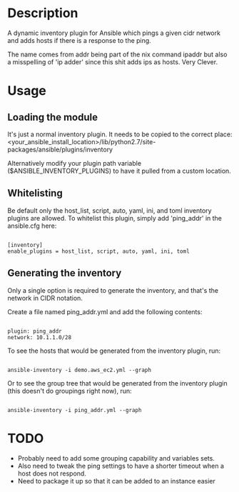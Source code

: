 # Description
A dynamic inventory plugin for Ansible which pings a given cidr network and adds hosts if there is a response to the ping. 

The name comes from addr being part of the nix command ipaddr but also a misspelling of 'ip adder' since this shit adds ips as hosts. Very Clever.   

# Usage
## Loading the module
It's just a normal inventory plugin. It needs to be copied to the correct place: <your_ansible_install_location>/lib/python2.7/site-packages/ansible/plugins/inventory

Alternatively modify your plugin path variable ($ANSIBLE_INVENTORY_PLUGINS) to have it pulled from a custom location.

## Whitelisting
Be default only the host_list, script, auto, yaml, ini, and toml inventory plugins are allowed. To whitelist this plugin, simply add 'ping_addr' in the ansible.cfg here:
<pre><code>
[inventory]
enable_plugins = host_list, script, auto, yaml, ini, toml
</code></pre>
## Generating the inventory
Only a single option is required to generate the inventory, and that's the network in CIDR notation. 

Create a file named ping_addr.yml and add the following contents:
<pre><code>
plugin: ping_addr
network: 10.1.1.0/28
</code></pre>
To see the hosts that would be generated from the inventory plugin, run:
<pre><code>
ansible-inventory -i demo.aws_ec2.yml --graph
</code></pre>
Or to see the group tree that would be generated from the inventory plugin (this doesn't do groupings right now), run:
<pre><code>
ansible-inventory -i ping_addr.yml --graph
</code></pre>

# TODO
* Probably need to add some grouping capability and variables sets. 
* Also need to tweak the ping settings to have a shorter timeout when a host does not respond.
* Need to package it up so that it can be added to an instance easier